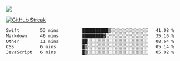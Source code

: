 ![](http://github-profile-summary-cards.vercel.app/api/cards/profile-details?username=sivori&theme=nightowl)

<a href="https://git.io/streak-stats"><img src="https://streak-stats.demolab.com?user=sivori&theme=nightowl&card_width=700&card_height=200" alt="GitHub Streak" /></a>

<!--START_SECTION:waka-->

```txt
Swift        53 mins         ██████████▒░░░░░░░░░░░░░░   41.08 %
Markdown     46 mins         ████████▓░░░░░░░░░░░░░░░░   35.16 %
Other        11 mins         ██░░░░░░░░░░░░░░░░░░░░░░░   08.64 %
CSS          6 mins          █▒░░░░░░░░░░░░░░░░░░░░░░░   05.14 %
JavaScript   6 mins          █▒░░░░░░░░░░░░░░░░░░░░░░░   05.02 %
```

<!--END_SECTION:waka-->
